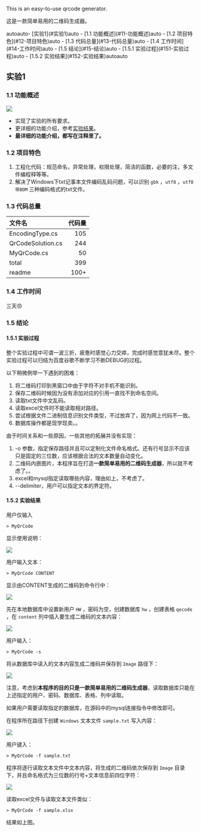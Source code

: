 This is an easy-to-use qrcode generator.

这是一款简单易用的二维码生成器。

<!-- TOC -->autoauto- [实验1](#实验1)auto    - [1.1 功能概述](#11-功能概述)auto    - [1.2 项目特色](#12-项目特色)auto    - [1.3 代码总量](#13-代码总量)auto    - [1.4 工作时间](#14-工作时间)auto    - [1.5 结论](#15-结论)auto        - [1.5.1 实验过程](#151-实验过程)auto        - [1.5.2 实验结果](#152-实验结果)autoauto<!-- /TOC -->

## 实验1

### 1.1 功能概述

![](pic/1.png)

- 实现了实验的所有要求。
- 更详细的功能介绍，参考[实验结果](#152-实验结果)。
- **最详细的功能介绍，都写在注释里了。**

### 1.2 项目特色

1. 工程化代码：规范命名，异常处理，权限处理，简洁的函数，必要的注，多文件编程释等等。
2. 解决了Windows下txt记事本文件编码乱码问题，可以识别 ```gbk``` ，```utf8``` ，```utf8带BOM``` 三种编码格式的txt文件。

### 1.3 代码总量

| 文件名 | 代码量 |
| :--- | ---: |
| EncodingType.cs | 105 |
| QrCodeSolution.cs | 244 |
| MyQrCode.cs | 50 |
| total | 399 |
| readme | 100+ |

### 1.4 工作时间

三天:angry:

### 1.5 结论

#### 1.5.1 实验过程

整个实验过程中可谓一波三折，疲惫时感觉心力交瘁，完成时感觉意犹未尽。整个实验过程可以归结为百度谷歌不断学习不断DEBUG的过程。

以下稍微例举一下遇到的困难：

1. 将二维码打印到黑窗口中由于字符不对手机不能识别。
2. 保存二维码时候因为没有添加对应的引用一直找不到命名空间。
3. 读取txt文件中文乱码。
4. 读取excel文件时不能读取相对路径。
4. 尝试根据文件二进制信息识别文件类型，不过放弃了，因为网上代码不一致。
5. 数据库操作都是现学现卖。。

由于时间关系和一些原因，一些其他的拓展并没有实现：

1. -o 参数，指定保存路径并且可以定制化文件命名格式。还有行号显示不应该只是固定的三位数，应该根据合法的文本数量自动变化。
2. 二维码内嵌图片，本程序旨在打造**一款简单易用的二维码生成器**，所以就不考虑了。。
3. excel和mysql指定读取哪些内容，理由如上，不考虑了。
4. --delimiter，用户可以指定文本的界定符。

#### 1.5.2 实验结果

用户仅输入

```
> MyQrCode
```

显示使用说明：

![](pic/1.png)

用户输入文本：

```
> MyQrCode CONTENT
```

显示由CONTENT生成的二维码到命令行中：

![](pic/2.png)

先在本地数据库中设置新用户 ```HW``` ，密码为空，创建数据库 ```hw``` ，创建表格 ```qecode``` ，在 ```content``` 列中插入要生成二维码的文本内容：

![](pic/3.png)

用户输入：

```
> MyQrCode -s
```

将从数据库中读入的文本内容生成二维码并保存到 ```Image``` 路径下：

![](pic/4.png)

注意，考虑到**本程序的目的只是一款简单易用的二维码生成器**，读取数据库只能在上述指定的用户、密码、数据库、表格、列中读取。

如果用户需要读取指定的数据库，在源码中的mysql连接指令中修改即可。

在程序所在路径下创建 ```Windows``` 文本文件 ```sample.txt``` 写入内容：

![](pic/5.png)

用户键入：

```
> MyQrCode -f sample.txt
```

程序将逐行读取文本文件中文本内容，将生成的二维码依次保存到 ```Image``` 目录下，并且命名格式为三位数的行号+文本信息前四位字符：

![](pic/6.png)

读取excel文件与读取文本文件类似：

```
> MyQrCode -f sample.xlsx
```

结果如上图。
